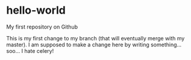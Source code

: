 # hello-world
My first repository on Github

This is my first change to my branch (that will eventually merge with my master). I am supposed to make a change here by writing something... soo... I hate celery! 
